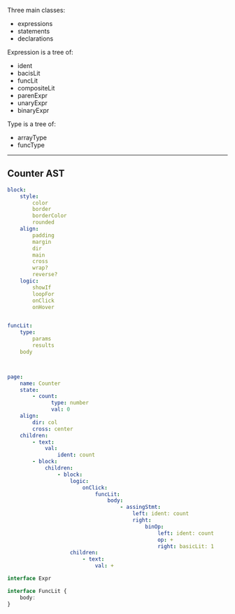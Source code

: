 
Three main classes:
- expressions
- statements
- declarations

Expression is a tree of:
- ident
- bacisLit
- funcLit
- compositeLit
- parenExpr
- unaryExpr
- binaryExpr

Type is a tree of:
- arrayType
- funcType

---
## Counter AST

``` yaml
block:
	style:
		color
		border
		borderColor
		rounded
	align:
		padding
		margin
		dir
		main
		cross
		wrap?
		reverse?
	logic:
		showIf
		loopFor
		onClick
		onHover


funcLit:
	type:
		params
		results
	body



page:
	name: Counter
	state:
		- count:
			  type: number
			  val: 0
	align:
		dir: col
		cross: center
	children:
		- text:
			val:
				ident: count
		- block:
			children:
				- block:
					logic:
						onClick:
							funcLit:
								body:
									- assingStmt:
										left: ident: count
										right:
											binOp:
												left: ident: count
												op: +
												right: basicLit: 1
					children:
						- text:
							val: +
```



``` TypeScript
interface Expr 

interface FuncLit {
	body: 
}
```